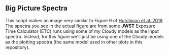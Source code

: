 ## Big Picture Spectra
This script makes an image very similar to Figure 9 of [Hutchison et al. 2019](https://arxiv.org/pdf/1905.08812.pdf).  The spectra you see in the actual figure are from some **JWST** Exposure Time Calculator (ETC) runs using some of my Cloudy models as the input spectra.  Instead, for this figure we'll just be using one of the Cloudy models as the plotting spectra (the same model used in other plots in this repository).
